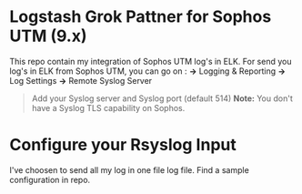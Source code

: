 # Logstash Grok Pattner for Sophos UTM (9.x)

This repo contain my integration of Sophos UTM log's in ELK. 
For send you log's in ELK from Sophos UTM, you can go on : 
**->** Logging & Reporting **->** Log Settings **->** Remote Syslog Server
> Add your Syslog server and Syslog port (default 514)
> **Note:** You don't have a Syslog TLS capability on Sophos.

# Configure your Rsyslog Input
I've choosen to send all my log in one file log file. Find a sample configuration in repo.
